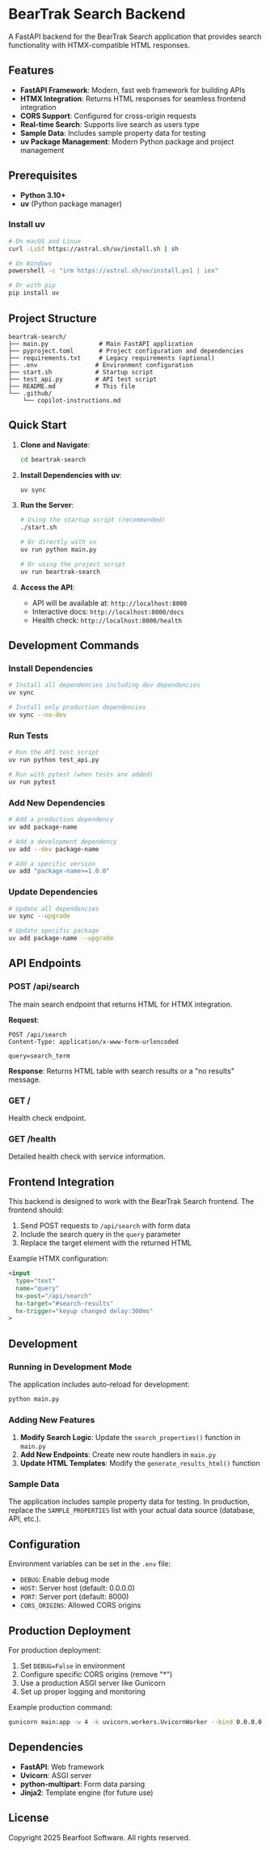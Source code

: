 # BearTrak Search Backend

A FastAPI backend for the BearTrak Search application that provides search functionality with HTMX-compatible HTML responses.

## Features

- **FastAPI Framework**: Modern, fast web framework for building APIs
- **HTMX Integration**: Returns HTML responses for seamless frontend integration
- **CORS Support**: Configured for cross-origin requests
- **Real-time Search**: Supports live search as users type
- **Sample Data**: Includes sample property data for testing
- **uv Package Management**: Modern Python package and project management

## Prerequisites

- **Python 3.10+**
- **uv** (Python package manager)

### Install uv

```bash
# On macOS and Linux
curl -LsSf https://astral.sh/uv/install.sh | sh

# On Windows
powershell -c "irm https://astral.sh/uv/install.ps1 | iex"

# Or with pip
pip install uv
```

## Project Structure

```
beartrak-search/
├── main.py              # Main FastAPI application
├── pyproject.toml       # Project configuration and dependencies
├── requirements.txt     # Legacy requirements (optional)
├── .env                # Environment configuration
├── start.sh            # Startup script
├── test_api.py         # API test script
├── README.md           # This file
└── .github/
    └── copilot-instructions.md
```

## Quick Start

1. **Clone and Navigate**:
   ```bash
   cd beartrak-search
   ```

2. **Install Dependencies with uv**:
   ```bash
   uv sync
   ```

3. **Run the Server**:
   ```bash
   # Using the startup script (recommended)
   ./start.sh
   
   # Or directly with uv
   uv run python main.py
   
   # Or using the project script
   uv run beartrak-search
   ```

4. **Access the API**:
   - API will be available at: `http://localhost:8000`
   - Interactive docs: `http://localhost:8000/docs`
   - Health check: `http://localhost:8000/health`

## Development Commands

### Install Dependencies
```bash
# Install all dependencies including dev dependencies
uv sync

# Install only production dependencies
uv sync --no-dev
```

### Run Tests
```bash
# Run the API test script
uv run python test_api.py

# Run with pytest (when tests are added)
uv run pytest
```

### Add New Dependencies
```bash
# Add a production dependency
uv add package-name

# Add a development dependency
uv add --dev package-name

# Add a specific version
uv add "package-name>=1.0.0"
```

### Update Dependencies
```bash
# Update all dependencies
uv sync --upgrade

# Update specific package
uv add package-name --upgrade
```

## API Endpoints

### POST /api/search

The main search endpoint that returns HTML for HTMX integration.

**Request**:
```
POST /api/search
Content-Type: application/x-www-form-urlencoded

query=search_term
```

**Response**:
Returns HTML table with search results or a "no results" message.

### GET /

Health check endpoint.

### GET /health

Detailed health check with service information.

## Frontend Integration

This backend is designed to work with the BearTrak Search frontend. The frontend should:

1. Send POST requests to `/api/search` with form data
2. Include the search query in the `query` parameter
3. Replace the target element with the returned HTML

Example HTMX configuration:
```html
<input 
  type="text" 
  name="query" 
  hx-post="/api/search"
  hx-target="#search-results"
  hx-trigger="keyup changed delay:300ms"
>
```

## Development

### Running in Development Mode

The application includes auto-reload for development:

```bash
python main.py
```

### Adding New Features

1. **Modify Search Logic**: Update the `search_properties()` function in `main.py`
2. **Add New Endpoints**: Create new route handlers in `main.py`
3. **Update HTML Templates**: Modify the `generate_results_html()` function

### Sample Data

The application includes sample property data for testing. In production, replace the `SAMPLE_PROPERTIES` list with your actual data source (database, API, etc.).

## Configuration

Environment variables can be set in the `.env` file:

- `DEBUG`: Enable debug mode
- `HOST`: Server host (default: 0.0.0.0)
- `PORT`: Server port (default: 8000)
- `CORS_ORIGINS`: Allowed CORS origins

## Production Deployment

For production deployment:

1. Set `DEBUG=False` in environment
2. Configure specific CORS origins (remove "*")
3. Use a production ASGI server like Gunicorn
4. Set up proper logging and monitoring

Example production command:
```bash
gunicorn main:app -w 4 -k uvicorn.workers.UvicornWorker --bind 0.0.0.0:8000
```

## Dependencies

- **FastAPI**: Web framework
- **Uvicorn**: ASGI server
- **python-multipart**: Form data parsing
- **Jinja2**: Template engine (for future use)

## License

Copyright 2025 Bearfoot Software. All rights reserved.
